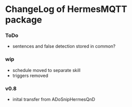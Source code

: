 # ChangeLog of HermesMQTT package

### ToDo
+ sentences and false detection stored in common?

### wip
+ schedule moved to separate skill
+ triggers removed
### v0.8
+ inital transfer from ADoSnipHermesQnD